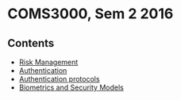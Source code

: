 # COMS3000, Sem 2 2016

## Contents
- [Risk Management](lecture_notes/week1.md)
- [Authentication](lecture_notes/week2.md)
- [Authentication protocols](lecture_notes/week3.md)
- [Biometrics and Security Models](lecture_notes/week4.md)

